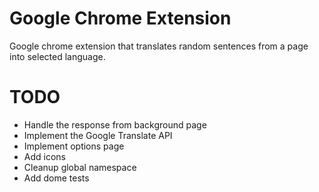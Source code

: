 Google Chrome Extension
=======================

Google chrome extension that translates random sentences from a page into selected language.

TODO
====

* Handle the response from background page
* Implement the Google Translate API
* Implement options page
* Add icons
* Cleanup global namespace
* Add dome tests
